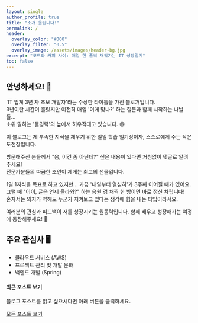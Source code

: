 ```yaml
---
layout: single
author_profile: true
title: "소개 올립니다!"
permalink: /
header:
  overlay_color: "#000"
  overlay_filter: "0.5"
  overlay_image: /assets/images/header-bg.jpg
excerpt: "코드와 커피 사이: 매일 한 줄씩 채워가는 IT 성장일기"
toc: false
---
```


## 안녕하세요! 👋

'IT 업계 3년 차 초보 개발자'라는 수상한 타이틀을 가진 블로거입니다.   
3년이란 시간이 흘렀지만 여전히 매일 '이게 맞나?' 하는 질문과 함께 시작하는 나날들...   
소위 말하는 '물경력'의 늪에서 허우적대고 있습니다. 😅

이 블로그는 제 부족한 지식을 채우기 위한 일일 학습 일기장이자, 스스로에게 주는 작은 도전장입니다.

방문해주신 분들께서 "음, 이건 좀 아닌데?" 싶은 내용이 있다면 거침없이 댓글로 알려주세요!   
전문가분들의 따끔한 조언이 제게는 최고의 선물입니다.

1일 1지식을 목표로 하고 있지만... 가끔 '내일부터 열심히'가 3주째 이어질 때가 있어요.   
그럴 때 "어이, 글은 언제 올라와?" 하는 응원 겸 채찍 한 방이면 바로 정신 차립니다!   
혼자서는 의지가 약해도 누군가 지켜보고 있다는 생각에 힘을 내는 타입이라서요.

여러분의 관심과 피드백이 저를 성장시키는 원동력입니다. 함께 배우고 성장해가는 여정에 동참해주세요! 🚀

## 주요 관심사 🖥️

- 클라우드 서비스 (AWS)
- 프로젝트 관리 및 개발 문화
- 백엔드 개발 (Spring)

<div class="notice notice--info">
  <h4>최근 포스트 보기</h4>
  <p>블로그 포스트를 읽고 싶으시다면 아래 버튼을 클릭하세요.</p>
  <a href="/posts/" class="btn btn--primary">모든 포스트 보기</a>
</div>
